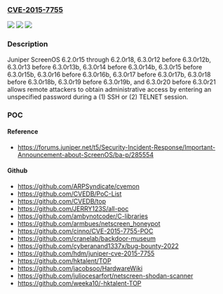 ### [CVE-2015-7755](https://cve.mitre.org/cgi-bin/cvename.cgi?name=CVE-2015-7755)
![](https://img.shields.io/static/v1?label=Product&message=n%2Fa&color=blue)
![](https://img.shields.io/static/v1?label=Version&message=n%2Fa&color=blue)
![](https://img.shields.io/static/v1?label=Vulnerability&message=n%2Fa&color=brighgreen)

### Description

Juniper ScreenOS 6.2.0r15 through 6.2.0r18, 6.3.0r12 before 6.3.0r12b, 6.3.0r13 before 6.3.0r13b, 6.3.0r14 before 6.3.0r14b, 6.3.0r15 before 6.3.0r15b, 6.3.0r16 before 6.3.0r16b, 6.3.0r17 before 6.3.0r17b, 6.3.0r18 before 6.3.0r18b, 6.3.0r19 before 6.3.0r19b, and 6.3.0r20 before 6.3.0r21 allows remote attackers to obtain administrative access by entering an unspecified password during a (1) SSH or (2) TELNET session.

### POC

#### Reference
- https://forums.juniper.net/t5/Security-Incident-Response/Important-Announcement-about-ScreenOS/ba-p/285554

#### Github
- https://github.com/ARPSyndicate/cvemon
- https://github.com/CVEDB/PoC-List
- https://github.com/CVEDB/top
- https://github.com/JERRY123S/all-poc
- https://github.com/ambynotcoder/C-libraries
- https://github.com/armbues/netscreen_honeypot
- https://github.com/cinno/CVE-2015-7755-POC
- https://github.com/cranelab/backdoor-museum
- https://github.com/cyberanand1337x/bug-bounty-2022
- https://github.com/hdm/juniper-cve-2015-7755
- https://github.com/hktalent/TOP
- https://github.com/jacobsoo/HardwareWiki
- https://github.com/juliocesarfort/netscreen-shodan-scanner
- https://github.com/weeka10/-hktalent-TOP


